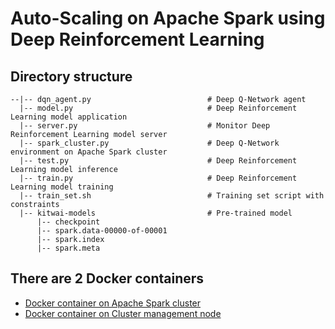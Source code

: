# Auto-Scaling on Apache Spark using Deep Reinforcement Learning

## Directory structure
```
--|-- dqn_agent.py                          # Deep Q-Network agent
  |-- model.py                              # Deep Reinforcement Learning model application
  |-- server.py                             # Monitor Deep Reinforcement Learning model server
  |-- spark_cluster.py                      # Deep Q-Network environment on Apache Spark cluster
  |-- test.py                               # Deep Reinforcement Learning model inference
  |-- train.py                              # Deep Reinforcement Learning model training
  |-- train_set.sh                          # Training set script with constraints
  |-- kitwai-models                         # Pre-trained model
      |-- checkpoint
      |-- spark.data-00000-of-00001
      |-- spark.index
      |-- spark.meta
```

## There are 2 Docker containers
* [Docker container on Apache Spark cluster](https://hub.docker.com/r/kundjanasith/kitwai_engine/)
* [Docker container on Cluster management node](https://hub.docker.com/r/kundjanasith/kitwai_webui/)